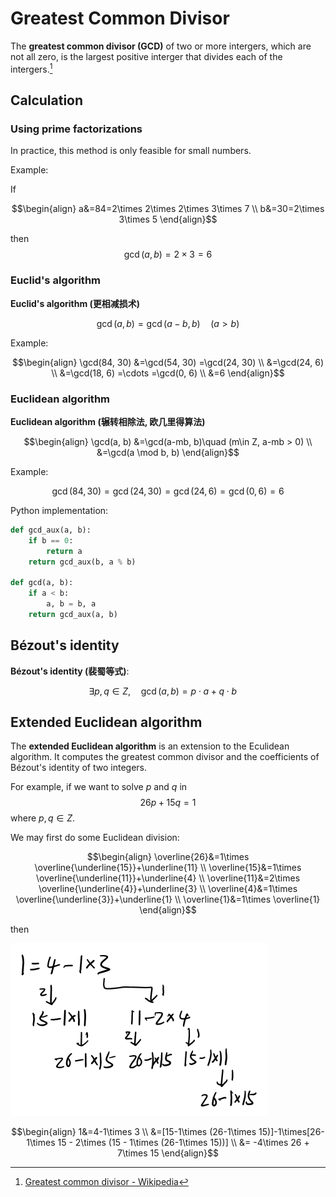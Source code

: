 # Greatest Common Divisor
The **greatest common divisor (GCD)** of two or more intergers, which are not all zero, is the largest positive interger that divides each of the intergers.[^wiki]

## Calculation
### Using prime factorizations
In practice, this method is only feasible for small numbers.

Example:

If

$$\begin{align}
a&=84=2\times 2\times 2\times 3\times 7 \\
b&=30=2\times 3\times 5
\end{align}$$

then
$$\gcd(a, b)=2\times 3=6$$

### Euclid's algorithm
**Euclid's algorithm (更相减损术)**

$$\gcd(a, b)=\gcd(a-b, b)\quad (a > b)$$

Example:

$$\begin{align}
\gcd(84, 30)
&=\gcd(54, 30)
=\gcd(24, 30) \\
&=\gcd(24, 6) \\
&=\gcd(18, 6)
=\cdots
=\gcd(0, 6) \\
&=6
\end{align}$$


### Euclidean algorithm
**Euclidean algorithm (辗转相除法, 欧几里得算法)**

$$\begin{align}
\gcd(a, b)
&=\gcd(a-mb, b)\quad (m\in Z, a-mb > 0) \\
&=\gcd(a \mod b, b)
\end{align}$$

Example:

$$\gcd(84, 30)
=\gcd(24, 30)
=\gcd(24, 6)
=\gcd(0, 6)
=6$$

Python implementation:
```python
def gcd_aux(a, b):
    if b == 0:
        return a
    return gcd_aux(b, a % b)

def gcd(a, b):
    if a < b:
        a, b = b, a
    return gcd_aux(a, b)
```

## Bézout's identity
**Bézout's identity (裴蜀等式)**:

$$\exists p,q\in Z,\quad\gcd(a,b)=p\cdot a + q\cdot b \quad$$

## Extended Euclidean algorithm
The **extended Euclidean algorithm** is an extension to the Eculidean algorithm. It computes the greatest common divisor and the coefficients of Bézout's identity of two integers.

For example, if we want to solve $p$ and $q$ in
$$26p+15q=1$$
where $p,q\in Z$.

We may first do some Euclidean division:

$$\begin{align}
\overline{26}&=1\times \overline{\underline{15}}+\underline{11} \\
\overline{15}&=1\times \overline{\underline{11}}+\underline{4} \\
\overline{11}&=2\times \overline{\underline{4}}+\underline{3} \\
\overline{4}&=1\times \overline{\underline{3}}+\underline{1} \\
\overline{1}&=1\times \overline{1}
\end{align}$$

then

![](images/Extended.png)

$$\begin{align}
1&=4-1\times 3 \\
&=[15-1\times (26-1\times 15)]-1\times[26-1\times 15 - 2\times (15 - 1\times (26-1\times 15))] \\
&= -4\times 26 + 7\times 15
\end{align}$$


[^wiki]: [Greatest common divisor - Wikipedia](https://en.wikipedia.org/wiki/Greatest_common_divisor#Calculation)